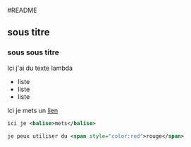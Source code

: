 #README
## sous titre
### sous sous titre

Ici j'ai du texte lambda

- liste
- liste
- liste

Ici je mets un [lien](www-unige.ch)
```xml
ici je <balise>mets</balise>

je peux utiliser du <span style="color:red">rouge</span>
